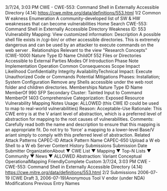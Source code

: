 3/7/24, 3:03 PM CWE - CWE-553: Command Shell in Externally Accessible Directory (4.14)
https://cwe.mitre.org/data/deﬁnitions/553.html 1/2
Common W eakness Enumeration
A community-developed list of SW & HW weaknesses that can become
vulnerabilities
Home Search
CWE-553: Command Shell in Externally Accessible Directory
Weakness ID: 553
Vulnerability Mapping: 
View customized information:
 Description
A possible shell file exists in /cgi-bin/ or other accessible directories. This is extremely dangerous and can be used by an attacker to
execute commands on the web server .
 Relationships
 Relevant to the view "Research Concepts" (CWE-1000)
Nature Type ID Name
ChildOf 552 Files or Directories Accessible to External Parties
 Modes Of Introduction
Phase Note
Implementation
Operation
 Common Consequences
Scope Impact Likelihood
Confidentiality
Integrity
AvailabilityTechnical Impact: Execute Unauthorized Code or Commands
 Potential Mitigations
Phases: Installation; System Configuration
Remove any Shells accessible under the web root folder and children directories.
 Memberships
Nature Type ID Name
MemberOf 990 SFP Secondary Cluster: Tainted Input to Command
MemberOf 1403 Comprehensive Categorization: Exposed Resource
 Vulnerability Mapping Notes
Usage: ALLOWED (this CWE ID could be used to map to real-world vulnerabilities)
Reason: Acceptable-Use
Rationale:
This CWE entry is at the V ariant level of abstraction, which is a preferred level of abstraction for mapping to the root causes of
vulnerabilities.
Comments:
Carefully read both the name and description to ensure that this mapping is an appropriate fit. Do not try to 'force' a mapping to a
lower-level Base/V ariant simply to comply with this preferred level of abstraction.
 Related Attack Patterns
CAPEC-ID Attack Pattern Name
CAPEC-650 Upload a W eb Shell to a W eb Server
 Content History
 Submissions
Submission Date Submitter OrganizationAbout ▼ CWE List ▼ Mapping ▼ Top-N Lists ▼ Community ▼ News ▼
ALLOWED
Abstraction: Variant
Conceptual OperationalMapping
FriendlyComplete Custom
3/7/24, 3:03 PM CWE - CWE-553: Command Shell in Externally Accessible Directory (4.14)
https://cwe.mitre.org/data/deﬁnitions/553.html 2/2
 Submissions
2006-07-19
(CWE Draft 3, 2006-07-19)Anonymous Tool V endor (under NDA)
 Modifications
 Previous Entry Names